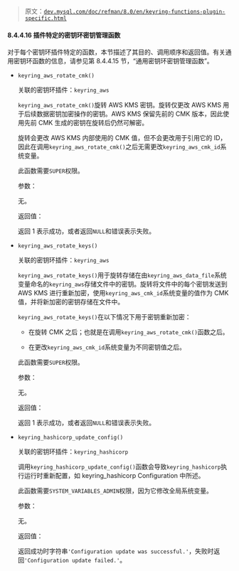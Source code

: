 > 原文：[`dev.mysql.com/doc/refman/8.0/en/keyring-functions-plugin-specific.html`](https://dev.mysql.com/doc/refman/8.0/en/keyring-functions-plugin-specific.html)

#### 8.4.4.16 插件特定的密钥环密钥管理函数

对于每个密钥环插件特定的函数，本节描述了其目的、调用顺序和返回值。有关通用密钥环函数的信息，请参见第 8.4.4.15 节，“通用密钥环密钥管理函数”。

+   `keyring_aws_rotate_cmk()`

    关联的密钥环插件：`keyring_aws`

    `keyring_aws_rotate_cmk()`旋转 AWS KMS 密钥。旋转仅更改 AWS KMS 用于后续数据密钥加密操作的密钥。AWS KMS 保留先前的 CMK 版本，因此使用先前 CMK 生成的密钥在旋转后仍然可解密。

    旋转会更改 AWS KMS 内部使用的 CMK 值，但不会更改用于引用它的 ID，因此在调用`keyring_aws_rotate_cmk()`之后无需更改`keyring_aws_cmk_id`系统变量。

    此函数需要`SUPER`权限。

    参数：

    无。

    返回值：

    返回 1 表示成功，或者返回`NULL`和错误表示失败。

+   `keyring_aws_rotate_keys()`

    关联的密钥环插件：`keyring_aws`

    `keyring_aws_rotate_keys()`用于旋转存储在由`keyring_aws_data_file`系统变量命名的`keyring_aws`存储文件中的密钥。旋转将文件中的每个密钥发送到 AWS KMS 进行重新加密，使用`keyring_aws_cmk_id`系统变量的值作为 CMK 值，并将新加密的密钥存储在文件中。

    `keyring_aws_rotate_keys()`在以下情况下用于密钥重新加密：

    +   在旋转 CMK 之后；也就是在调用`keyring_aws_rotate_cmk()`函数之后。

    +   在更改`keyring_aws_cmk_id`系统变量为不同密钥值之后。

    此函数需要`SUPER`权限。

    参数：

    无。

    返回值：

    返回 1 表示成功，或者返回`NULL`和错误表示失败。

+   `keyring_hashicorp_update_config()`

    关联的密钥环插件：`keyring_hashicorp`

    调用`keyring_hashicorp_update_config()`函数会导致`keyring_hashicorp`执行运行时重新配置，如 keyring_hashicorp Configuration 中所述。

    此函数需要`SYSTEM_VARIABLES_ADMIN`权限，因为它修改全局系统变量。

    参数：

    无。

    返回值：

    返回成功时字符串`'Configuration update was successful.'`，失败时返回`'Configuration update failed.'`。
